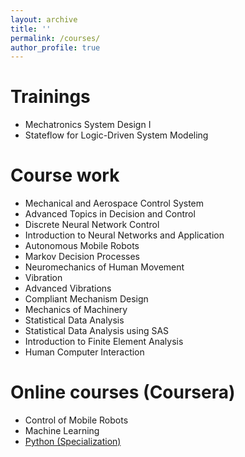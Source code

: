 ```yaml
---
layout: archive
title: ''
permalink: /courses/
author_profile: true
---
```


# Trainings 
* Mechatronics System Design I
* Stateflow for Logic-Driven System Modeling

# Course work
* Mechanical and Aerospace Control System 
* Advanced Topics in Decision and Control
* Discrete Neural Network Control
* Introduction to Neural Networks and Application
* Autonomous Mobile Robots
* Markov Decision Processes
* Neuromechanics of Human Movement
* Vibration
* Advanced Vibrations
* Compliant Mechanism Design
* Mechanics of Machinery
* Statistical Data Analysis
* Statistical Data Analysis using SAS
* Introduction to Finite Element Analysis
* Human Computer Interaction

# Online courses (Coursera)
* Control of Mobile Robots
* Machine Learning
* [Python (Specialization)](https://coursera.org/share/891dc4debcb3bed653dcab2cb5bda414)
